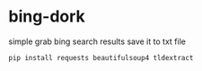 # bing-dork
simple grab bing search results save it to txt file

`pip install requests beautifulsoup4 tldextract`
